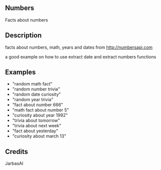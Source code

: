 ## Numbers
Facts about numbers

## Description

facts about numbers, math, years and dates from http://numbersapi.com

a good example on how to use extract date and extract numbers functions

## Examples
 * "random math fact"
 * "random number trivia"
 * "random date curiosity"
 * "random year trivia"
 * "fact about number 666"
 * "math fact about number 5"
 * "curiosity about year 1992"
 * "trivia about tomorrow"
 * "trivia about next week"
 * "fact about yesterday"
 * "curiosity about march 13"

## Credits
JarbasAI

